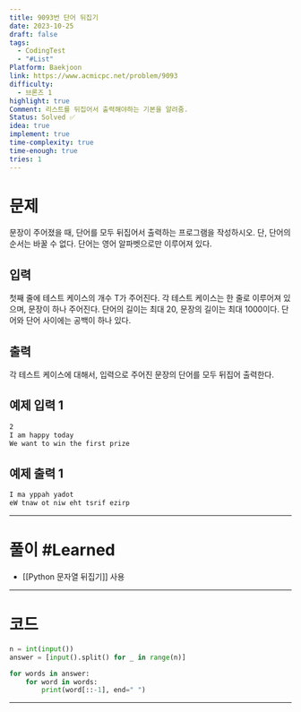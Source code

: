 ```yaml
---
title: 9093번 단어 뒤집기
date: 2023-10-25
draft: false
tags:
  - CodingTest
  - "#List"
Platform: Baekjoon
link: https://www.acmicpc.net/problem/9093
difficulty:
  - 브론즈 1
highlight: true
Comment: 리스트를 뒤집어서 출력해야하는 기본을 알려줌.
Status: Solved ✅
idea: true
implement: true
time-complexity: true
time-enough: true
tries: 1
---
```

# 문제

문장이 주어졌을 때, 단어를 모두 뒤집어서 출력하는 프로그램을 작성하시오. 단, 단어의 순서는 바꿀 수 없다. 단어는 영어 알파벳으로만 이루어져 있다.

## 입력

첫째 줄에 테스트 케이스의 개수 T가 주어진다. 각 테스트 케이스는 한 줄로 이루어져 있으며, 문장이 하나 주어진다. 단어의 길이는 최대 20, 문장의 길이는 최대 1000이다. 단어와 단어 사이에는 공백이 하나 있다.

## 출력

각 테스트 케이스에 대해서, 입력으로 주어진 문장의 단어를 모두 뒤집어 출력한다.

## 예제 입력 1 

```bash
2
I am happy today
We want to win the first prize
```

## 예제 출력 1 

```bash
I ma yppah yadot
eW tnaw ot niw eht tsrif ezirp
```


___

# 풀이 #Learned

- [[Python 문자열 뒤집기]] 사용



____
# 코드

```python
n = int(input())
answer = [input().split() for _ in range(n)]

for words in answer:
    for word in words:
        print(word[::-1], end=" ")
```




___


